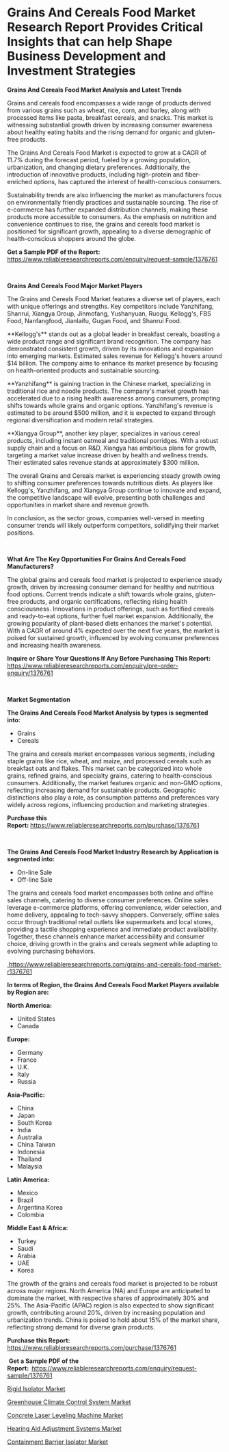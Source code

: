 <p><h1>Grains And Cereals Food Market Research Report Provides Critical Insights that can help Shape Business Development and Investment Strategies</h1></p><p><strong>Grains And Cereals Food Market Analysis and Latest Trends</strong></p>
<p><p>Grains and cereals food encompasses a wide range of products derived from various grains such as wheat, rice, corn, and barley, along with processed items like pasta, breakfast cereals, and snacks. This market is witnessing substantial growth driven by increasing consumer awareness about healthy eating habits and the rising demand for organic and gluten-free products. </p><p>The Grains And Cereals Food Market is expected to grow at a CAGR of 11.7% during the forecast period, fueled by a growing population, urbanization, and changing dietary preferences. Additionally, the introduction of innovative products, including high-protein and fiber-enriched options, has captured the interest of health-conscious consumers. </p><p>Sustainability trends are also influencing the market as manufacturers focus on environmentally friendly practices and sustainable sourcing. The rise of e-commerce has further expanded distribution channels, making these products more accessible to consumers. As the emphasis on nutrition and convenience continues to rise, the grains and cereals food market is positioned for significant growth, appealing to a diverse demographic of health-conscious shoppers around the globe.</p></p>
<p><strong>Get a Sample PDF of the Report:&nbsp;</strong> <a href="https://www.reliableresearchreports.com/enquiry/request-sample/1376761?utm_campaign=3093&utm_medium=2&utm_source=Github&utm_content=ia&utm_term=28032025&utm_id=grains-and-cereals-food">https://www.reliableresearchreports.com/enquiry/request-sample/1376761</a></p>
<p>&nbsp;</p>
<p><strong>Grains And Cereals Food Major Market Players</strong></p>
<p><p>The Grains and Cereals Food Market features a diverse set of players, each with unique offerings and strengths. Key competitors include Yanzhifang, Shanrui, Xiangya Group, Jinmofang, Yushanyuan, Ruogu, Kellogg's, FBS Food, Nanfangfood, Jianlaifu, Gugan Food, and Shanrui Food. </p><p>**Kellogg's** stands out as a global leader in breakfast cereals, boasting a wide product range and significant brand recognition. The company has demonstrated consistent growth, driven by its innovations and expansion into emerging markets. Estimated sales revenue for Kellogg's hovers around $14 billion. The company aims to enhance its market presence by focusing on health-oriented products and sustainable sourcing.</p><p>**Yanzhifang** is gaining traction in the Chinese market, specializing in traditional rice and noodle products. The company's market growth has accelerated due to a rising health awareness among consumers, prompting shifts towards whole grains and organic options. Yanzhifang's revenue is estimated to be around $500 million, and it is expected to expand through regional diversification and modern retail strategies.</p><p>**Xiangya Group**, another key player, specializes in various cereal products, including instant oatmeal and traditional porridges. With a robust supply chain and a focus on R&D, Xiangya has ambitious plans for growth, targeting a market value increase driven by health and wellness trends. Their estimated sales revenue stands at approximately $300 million.</p><p>The overall Grains and Cereals market is experiencing steady growth owing to shifting consumer preferences towards nutritious diets. As players like Kellogg's, Yanzhifang, and Xiangya Group continue to innovate and expand, the competitive landscape will evolve, presenting both challenges and opportunities in market share and revenue growth.</p><p>In conclusion, as the sector grows, companies well-versed in meeting consumer trends will likely outperform competitors, solidifying their market positions.</p></p>
<p>&nbsp;</p>
<p><strong>What Are The Key Opportunities For Grains And Cereals Food Manufacturers?</strong></p>
<p><p>The global grains and cereals food market is projected to experience steady growth, driven by increasing consumer demand for healthy and nutritious food options. Current trends indicate a shift towards whole grains, gluten-free products, and organic certifications, reflecting rising health consciousness. Innovations in product offerings, such as fortified cereals and ready-to-eat options, further fuel market expansion. Additionally, the growing popularity of plant-based diets enhances the market's potential. With a CAGR of around 4% expected over the next five years, the market is poised for sustained growth, influenced by evolving consumer preferences and increasing health awareness.</p></p>
<p><strong>Inquire or Share Your Questions If Any Before Purchasing This Report:</strong> <a href="https://www.reliableresearchreports.com/enquiry/pre-order-enquiry/1376761?utm_campaign=3093&utm_medium=2&utm_source=Github&utm_content=ia&utm_term=28032025&utm_id=grains-and-cereals-food">https://www.reliableresearchreports.com/enquiry/pre-order-enquiry/1376761</a></p>
<p>&nbsp;</p>
<p><strong>Market Segmentation</strong></p>
<p><strong>The Grains And Cereals Food Market Analysis by types is segmented into:</strong></p>
<p><ul><li>Grains</li><li>Cereals</li></ul></p>
<p><p>The grains and cereals market encompasses various segments, including staple grains like rice, wheat, and maize, and processed cereals such as breakfast oats and flakes. This market can be categorized into whole grains, refined grains, and specialty grains, catering to health-conscious consumers. Additionally, the market features organic and non-GMO options, reflecting increasing demand for sustainable products. Geographic distinctions also play a role, as consumption patterns and preferences vary widely across regions, influencing production and marketing strategies.</p></p>
<p><strong>Purchase this Report:&nbsp;</strong><a href="https://www.reliableresearchreports.com/purchase/1376761?utm_campaign=3093&utm_medium=2&utm_source=Github&utm_content=ia&utm_term=28032025&utm_id=grains-and-cereals-food">https://www.reliableresearchreports.com/purchase/1376761</a></p>
<p>&nbsp;</p>
<p><strong>The Grains And Cereals Food Market Industry Research by Application is segmented into:</strong></p>
<p><ul><li>On-line Sale</li><li>Off-line Sale</li></ul></p>
<p><p>The grains and cereals food market encompasses both online and offline sales channels, catering to diverse consumer preferences. Online sales leverage e-commerce platforms, offering convenience, wider selection, and home delivery, appealing to tech-savvy shoppers. Conversely, offline sales occur through traditional retail outlets like supermarkets and local stores, providing a tactile shopping experience and immediate product availability. Together, these channels enhance market accessibility and consumer choice, driving growth in the grains and cereals segment while adapting to evolving purchasing behaviors.</p></p>
<p><a href="https://www.reliableresearchreports.com/grains-and-cereals-food-market-r1376761?utm_campaign=3093&utm_medium=2&utm_source=Github&utm_content=ia&utm_term=28032025&utm_id=grains-and-cereals-food">&nbsp;https://www.reliableresearchreports.com/grains-and-cereals-food-market-r1376761</a></p>
<p><strong>In terms of Region, the Grains And Cereals Food Market Players available by Region are:</strong></p>
<p>
    <p> <strong> North America: </strong>
        <ul>
            <li>United States</li>
            <li>Canada</li>
        </ul>
        </p> 
    <p> <strong> Europe: </strong>
        <ul>
            <li>Germany</li>
            <li>France</li>
            <li>U.K.</li>
            <li>Italy</li>
            <li>Russia</li>
        </ul>
        </p> 
    <p> <strong> Asia-Pacific: </strong>
        <ul>
            <li>China</li>
            <li>Japan</li>
            <li>South Korea</li>
            <li>India</li>
            <li>Australia</li>
            <li>China Taiwan</li>
            <li>Indonesia</li>
            <li>Thailand</li>
            <li>Malaysia</li>
        </ul>
        </p> 
    <p> <strong> Latin America: </strong>
        <ul>
            <li>Mexico</li>
            <li>Brazil</li>
            <li>Argentina Korea</li>
            <li>Colombia</li>
        </ul>
        </p> 
    <p> <strong> Middle East & Africa: </strong>
        <ul>
            <li>Turkey</li>
            <li>Saudi</li>
            <li>Arabia</li>
            <li>UAE</li>
            <li>Korea</li>
        </ul>
    </p>
    </p>
<p><p>The growth of the grains and cereals food market is projected to be robust across major regions. North America (NA) and Europe are anticipated to dominate the market, with respective shares of approximately 30% and 25%. The Asia-Pacific (APAC) region is also expected to show significant growth, contributing around 20%, driven by increasing population and urbanization trends. China is poised to hold about 15% of the market share, reflecting strong demand for diverse grain products.</p></p>
<p><strong>Purchase this Report: </strong><a href="https://www.reliableresearchreports.com/purchase/1376761?utm_campaign=3093&utm_medium=2&utm_source=Github&utm_content=ia&utm_term=28032025&utm_id=grains-and-cereals-food">https://www.reliableresearchreports.com/purchase/1376761</a></p>
<p>&nbsp;<strong>Get a Sample PDF of the Report:&nbsp;&nbsp;</strong><a href="https://www.reliableresearchreports.com/enquiry/request-sample/1376761?utm_campaign=3093&utm_medium=2&utm_source=Github&utm_content=ia&utm_term=28032025&utm_id=grains-and-cereals-food">https://www.reliableresearchreports.com/enquiry/request-sample/1376761</a></p>
<p><strong></strong></p>
<p><p><a href="https://www.linkedin.com/pulse/in-depth-analysis-rigid-isolator-market-selling-price-vd7pc?utm_campaign=3093&utm_medium=2&utm_source=Github&utm_content=ia&utm_term=28032025&utm_id=grains-and-cereals-food">Rigid Isolator Market</a></p><p><a href="https://www.linkedin.com/pulse/greenhouse-climate-control-system-market-report-historical-poouc?utm_campaign=3093&utm_medium=2&utm_source=Github&utm_content=ia&utm_term=28032025&utm_id=grains-and-cereals-food">Greenhouse Climate Control System Market</a></p><p><a href="https://www.linkedin.com/pulse/detailed-concrete-laser-leveling-machine-market-report-sbshe?utm_campaign=3093&utm_medium=2&utm_source=Github&utm_content=ia&utm_term=28032025&utm_id=grains-and-cereals-food">Concrete Laser Leveling Machine Market</a></p><p><a href="https://github.com/ivvrgibi/Market-Research-Report-List-1/blob/main/hearing-aid-adjustment-systems-market.md?utm_campaign=3093&utm_medium=2&utm_source=Github&utm_content=ia&utm_term=28032025&utm_id=grains-and-cereals-food">Hearing Aid Adjustment Systems Market</a></p><p><a href="https://www.linkedin.com/pulse/global-containment-barrier-isolator-market-focus-application-uli1c?utm_campaign=3093&utm_medium=2&utm_source=Github&utm_content=ia&utm_term=28032025&utm_id=grains-and-cereals-food">Containment Barrier Isolator Market</a></p></p>